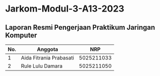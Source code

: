 # Jarkom-Modul-3-A13-2023

## Laporan Resmi Pengerjaan Praktikum Jaringan Komputer

| No. | Anggota               | NRP          |
|-----|----------------------------|--------------|
| 1   | Aida Fitrania Prabasati    | 5025211033   |
| 2   | Rule Lulu Damara           | 5025211050   |
